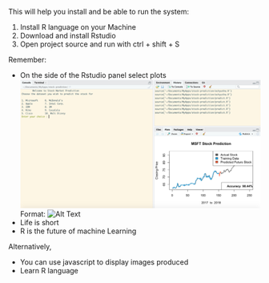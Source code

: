 This will help you install and be able to run the system:

1. Install R language on your Machine
2. Download and install Rstudio
3. Open project source and run with ctrl + shift + S

Remember:
* On the side of the Rstudio panel select plots
![Stock Predict](/stock.png)
Format: ![Alt Text](url)
* Life is short
* R is the future of machine Learning

Alternatively,

* You can use javascript to display images produced
* Learn R language
